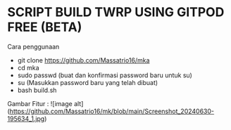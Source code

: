 # SCRIPT BUILD TWRP USING GITPOD FREE (BETA)

Cara penggunaan
- git clone https://github.com/Massatrio16/mka
- cd mka
- sudo passwd (buat dan konfirmasi password baru untuk su)
- su (Masukkan password baru yang telah dibuat)
- bash build.sh



Gambar Fitur :
![image alt] (https://github.com/Massatrio16/mk/blob/main/Screenshot_20240630-195634_1.jpg)

